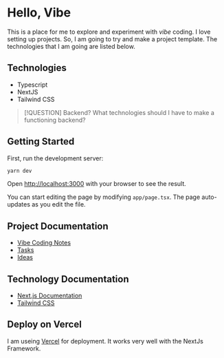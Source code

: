 # Hello, Vibe

This is a place for me to explore and experiment with _vibe_ coding.
I love setting up projects. So, I am going to try and make a project template.
The technologies that I am going are listed below.

## Technologies

- Typescript
- NextJS
- Tailwind CSS

> [!QUESTION] Backend?
> What technologies should I have to make a functioning backend?

## Getting Started

First, run the development server:

```bash
yarn dev
```

Open [http://localhost:3000](http://localhost:3000) with your browser to see the result.

You can start editing the page by modifying `app/page.tsx`. The page auto-updates as you edit the file.

## Project Documentation

- [Vibe Coding Notes](/doc/vibe.md)
- [Tasks](/doc/tasks.md)
- [Ideas](/doc/ideas.md)

## Technology Documentation

- [Next.js Documentation](https://nextjs.org/docs)
- [Tailwind CSS](https://tailwindcss.com/)

## Deploy on Vercel

I am useing [Vercel](https://vercel.com/) for deployment. It works very well with the NextJs Framework.
